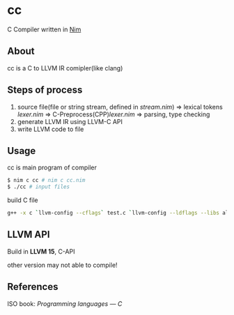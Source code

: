 # cc

C Compiler written in [Nim](https://nim-lang.org/)

## About

cc is a C to LLVM IR comipler(like clang)

## Steps of process

1. source file(file or string stream, defined in *stream.nim*) => lexical tokens *lexer.nim* => C-Preprocess(CPP)*lexer.nim* => parsing, type checking
2. generate LLVM IR using LLVM-C API
3. write LLVM code to file

## Usage

cc is main program of compiler

```bash
$ nim c cc # nim c cc.nim
$ ./cc # input files
```

build C file

```bash
g++ -x c `llvm-config --cflags` test.c `llvm-config --ldflags --libs all --system-libs` -o test
```

## LLVM API

Build in **LLVM 15**, C-API

other version may not able to compile!

## References

ISO book: *Programming languages — C*
